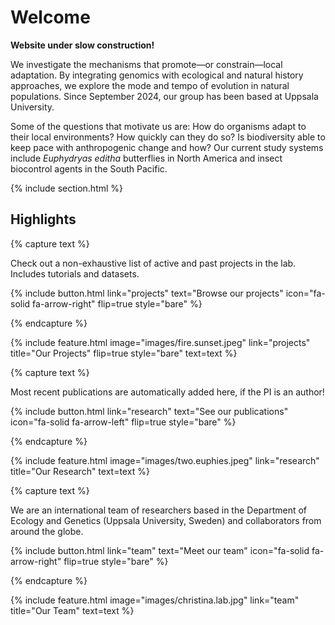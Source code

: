 ---
---

# Welcome

**Website under slow construction!**

We investigate the mechanisms that promote—or constrain—local adaptation. By integrating genomics with ecological and natural history approaches, we explore the mode and tempo of evolution in natural populations. Since September 2024, our group has been based at Uppsala University.

Some of the questions that motivate us are: How do organisms adapt to their local environments? How quickly can they do so? Is biodiversity able to keep pace with anthropogenic change and how? Our current study systems include _Euphydryas editha_ butterflies in North America and insect biocontrol agents in the South Pacific.

{% include section.html %}

## Highlights

{% capture text %}

Check out a non-exhaustive list of active and past projects in the lab. Includes tutorials and datasets.

{%
  include button.html
  link="projects"
  text="Browse our projects"
  icon="fa-solid fa-arrow-right"
  flip=true
  style="bare"
%}

{% endcapture %}

{%
  include feature.html
  image="images/fire.sunset.jpeg"
  link="projects"
  title="Our Projects"
  flip=true
  style="bare"
  text=text
%}

{% capture text %}

Most recent publications are automatically added here, if the PI is an author!

{%
  include button.html
  link="research"
  text="See our publications"
  icon="fa-solid fa-arrow-left"
  flip=true
  style="bare"
%}

{% endcapture %}

{%
  include feature.html
  image="images/two.euphies.jpeg"
  link="research"
  title="Our Research"
  text=text
%}

{% capture text %}

We are an international team of researchers based in the Department of Ecology and Genetics (Uppsala University, Sweden) and collaborators from around the globe.

{%
  include button.html
  link="team"
  text="Meet our team"
  icon="fa-solid fa-arrow-right"
  flip=true
  style="bare"
%}

{% endcapture %}

{%
  include feature.html
  image="images/christina.lab.jpg"
  link="team"
  title="Our Team"
  text=text
%}
